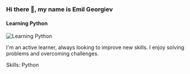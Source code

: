 ### Hi there 👋, my name is Emil Georgiev
#### Learning Python
![Learning Python]([https://avatars.githubusercontent.com/u/146248925?v=4](https://3.bp.blogspot.com/-pXrQ8IBYFeQ/VwxePPL5R4I/AAAAAAAARc8/Nu2eCKDQgI4pBE2a35LuGA6k0_U8i_RbgCLcB/s1600/BANNER.jpg))

I'm an active learner, always looking to improve new skills.
I enjoy solving problems and overcoming challenges.

Skills: Python
